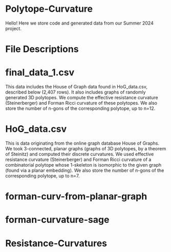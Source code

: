 # Polytope-Curvature
Hello! Here we store code and generated data from our Summer 2024 project.

# File Descriptions

# final_data_1.csv
This data includes the House of Graph data found in HoG_data.csv, described below (2,407 rows). It also includes graphs of randomly generated 3D polytopes. We compute the effective resistance curvature (Steinerberger) and Forman Ricci curvature of these polytopes. We also store the number of n-gons of the corresponding polytope, up to n=12. 

# HoG_data.csv
This is data originating from the online graph database House of Graphs. We took 3-connected, planar graphs (graphs of 3D polytopes, by a theorem of Steinitz) and computed their discrete curvatures. We used effective resistance curvature (Steinerberger) and Forman Ricci curvature of a combinatorial polytope whose 1-skeleton is isomorphic to the given graph (found via a planar embedding). We also store the number of n-gons of the corresponding polytope, up to n=7. 

# forman-curv-from-planar-graph

# forman-curvature-sage

# Resistance-Curvatures


